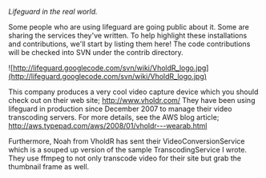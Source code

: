 _Lifeguard in the real world._

Some people who are using lifeguard are going public about it. Some are sharing the services they've written. To help highlight these installations and contributions, we'll start by listing them here! The code contributions will be checked into SVN under the contrib directory.

![http://lifeguard.googlecode.com/svn/wiki/VholdR_logo.jpg](http://lifeguard.googlecode.com/svn/wiki/VholdR_logo.jpg)

This company produces a very cool video capture device which you should check out on their web site; http://www.vholdr.com/ They have been using lifeguard in production since December 2007 to manage their video transcoding servers. For more details, see the AWS blog article; http://aws.typepad.com/aws/2008/01/vholdr---wearab.html

Furthermore, Noah from VholdR has sent their VideoConversionService which is a souped up version of the sample TranscodingService I wrote. They use ffmpeg to not only transcode video for their site but grab the thumbnail frame as well.




